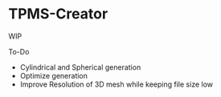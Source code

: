 # TPMS-Creator
WIP

To-Do
- Cylindrical and Spherical generation
- Optimize generation
- Improve Resolution of 3D mesh while keeping file size low
